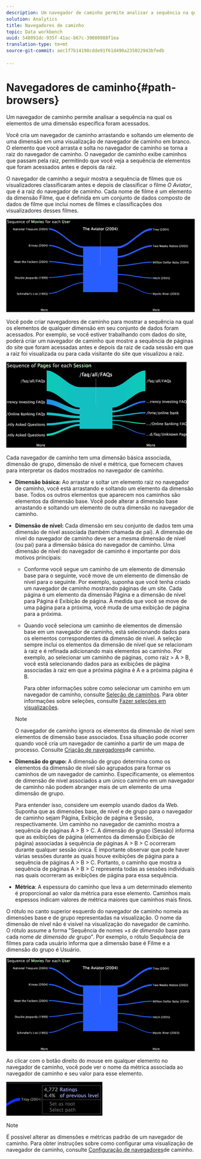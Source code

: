 ```yaml
---
description: Um navegador de caminho permite analisar a sequência na qual os elementos de uma dimensão específica foram acessados.
solution: Analytics
title: Navegadores de caminho
topic: Data workbench
uuid: 548091dc-935f-41ac-b67c-39080988f1ea
translation-type: tm+mt
source-git-commit: aec1f7b14198cdde91f61d490a235022943bfedb

---
```



# Navegadores de caminho{#path-browsers}

Um navegador de caminho permite analisar a sequência na qual os elementos de uma dimensão específica foram acessados.

Você cria um navegador de caminho arrastando e soltando um elemento de uma dimensão em uma visualização de navegador de caminho em branco. O elemento que você arrasta e solta no navegador de caminho se torna a raiz do navegador de caminho. O navegador de caminho exibe caminhos que passam pela raiz, permitindo que você veja a sequência de elementos que foram acessados antes e depois da raiz.

O navegador de caminho a seguir mostra a sequência de filmes que os visualizadores classificaram antes e depois de classificar o filme *O Aviator*, que é a raiz do navegador de caminho. Cada nome de filme é um elemento da dimensão Filme, que é definida em um conjunto de dados composto de dados de filme que inclui nomes de filmes e classificações dos visualizadores desses filmes.

![](assets/vis_PathBrowser_Movies.png)

Você pode criar navegadores de caminho para mostrar a sequência na qual os elementos de qualquer dimensão em seu conjunto de dados foram acessados. Por exemplo, se você estiver trabalhando com dados do site, poderá criar um navegador de caminho que mostre a sequência de páginas do site que foram acessadas antes e depois da raiz de cada sessão em que a raiz foi visualizada ou para cada visitante do site que visualizou a raiz.

![](assets/vis_PathBrowser_Pages.png)

Cada navegador de caminho tem uma dimensão básica associada, dimensão de grupo, dimensão de nível e métrica, que fornecem chaves para interpretar os dados mostrados no navegador de caminho.

* **Dimensão básica:** Ao arrastar e soltar um elemento raiz no navegador de caminho, você está arrastando e soltando um elemento da dimensão base. Todos os outros elementos que aparecem nos caminhos são elementos da dimensão base. Você pode alterar a dimensão base arrastando e soltando um elemento de outra dimensão no navegador de caminho.
* **Dimensão de nível:** Cada dimensão em seu conjunto de dados tem uma dimensão de nível associada (também chamada de pai). A dimensão de nível do navegador de caminho deve ser a mesma dimensão de nível (ou pai) para a dimensão básica do navegador de caminho. Uma dimensão de nível do navegador de caminho é importante por dois motivos principais:

   * Conforme você segue um caminho de um elemento de dimensão base para o seguinte, você move de um elemento de dimensão de nível para o seguinte. Por exemplo, suponha que você tenha criado um navegador de caminho mostrando páginas de um site. Cada página é um elemento da dimensão Página e a dimensão de nível para Página é Exibição de página. À medida que você se move de uma página para a próxima, você muda de uma exibição de página para a próxima.
   * Quando você seleciona um caminho de elementos de dimensão base em um navegador de caminho, está selecionando dados para os elementos correspondentes da dimensão de nível. A seleção sempre inclui os elementos da dimensão de nível que se relacionam à raiz e é refinada adicionando mais elementos ao caminho. Por exemplo, ao selecionar um caminho de páginas, como raiz > A > B, você está selecionando dados para as exibições de página associadas à raiz em que a próxima página é A e a próxima página é B.

      Para obter informações sobre como selecionar um caminho em um navegador de caminho, consulte [Seleção de caminhos](../../../../home/c-get-started/c-analysis-vis/c-path-browsers/t-sel-paths.md#task-bf44d08c71954ef2adec4b82f840adeb). Para obter informações sobre seleções, consulte [Fazer seleções em visualizações](../../../../home/c-get-started/c-vis/c-sel-vis/c-sel-vis.md#concept-012870ec22c7476e9afbf3b8b2515746).
   >[!NOTE]
   >
   >O navegador de caminho ignora os elementos da dimensão de nível sem elementos de dimensão base associados. Essa situação pode ocorrer quando você cria um navegador de caminho a partir de um mapa de processo. Consulte [Criação de navegadores](../../../../home/c-get-started/c-analysis-vis/c-path-browsers/c-create-path-browsers.md#concept-e120de6a740d4b6f98dda9e2b638f6ff)de caminho.

* **Dimensão do grupo:** A dimensão de grupo determina como os elementos da dimensão de nível são agrupados para formar os caminhos de um navegador de caminho. Especificamente, os elementos de dimensão de nível associados a um único caminho em um navegador de caminho não podem abranger mais de um elemento de uma dimensão de grupo.

   Para entender isso, considere um exemplo usando dados da Web. Suponha que as dimensões base, de nível e de grupo para o navegador de caminho sejam Página, Exibição de página e Sessão, respectivamente. Um caminho no navegador de caminho mostra a sequência de páginas A > B > C. A dimensão do grupo (Sessão) informa que as exibições de página (elementos da dimensão Exibição de página) associadas à sequência de páginas A > B > C ocorreram durante qualquer sessão única. É importante observar que pode haver várias sessões durante as quais houve exibições de página para a sequência de páginas A > B > C. Portanto, o caminho que mostra a sequência de páginas A > B > C representa todas as sessões individuais nas quais ocorreram as exibições de página para essa sequência.

* **Métrica**: A espessura do caminho que leva a um determinado elemento é proporcional ao valor da métrica para esse elemento. Caminhos mais espessos indicam valores de métrica maiores que caminhos mais finos.

O rótulo no canto superior esquerdo do navegador de caminho nomeia as dimensões base e de grupo representadas na visualização. O nome da dimensão de nível não é visível na visualização do navegador de caminho. O rótulo assume a forma &quot;Sequência de nomes *+s de dimensão* base para cada nome *de dimensão de* grupo&quot;. Por exemplo, o rótulo Sequência de filmes para cada usuário informa que a dimensão base é Filme e a dimensão do grupo é Usuário.

![](assets/vis_PathBrowser_Movies.png)

Ao clicar com o botão direito do mouse em qualquer elemento no navegador de caminho, você pode ver o nome da métrica associada ao navegador de caminho e seu valor para esse elemento.

![](assets/vis_PathBrowser_RightClick.png)

>[!NOTE]
>
>É possível alterar as dimensões e métricas padrão de um navegador de caminho. Para obter instruções sobre como configurar uma visualização de navegador de caminho, consulte [Configuração de navegadores](../../../../home/c-get-started/c-intf-anlys-ftrs/t-config-path-brwsr.md#task-bbb3ddaa140a414f984b697c2b8202a3)de caminho.

